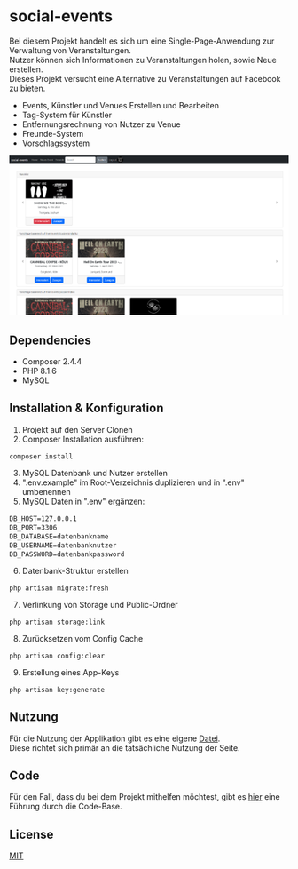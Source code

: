 # social-events
Bei diesem Projekt handelt es sich um eine Single-Page-Anwendung zur Verwaltung von Veranstaltungen.<br>
Nutzer können sich Informationen zu Veranstaltungen holen, sowie Neue erstellen.<br>
Dieses Projekt versucht eine Alternative zu Veranstaltungen auf Facebook zu bieten.<br>

- Events, Künstler und Venues Erstellen und Bearbeiten
- Tag-System für Künstler
- Entfernungsrechnung von Nutzer zu Venue
- Freunde-System
- Vorschlagssystem

![](./docs/img/dashboard.png)

## Dependencies
- Composer 2.4.4
- PHP 8.1.6
- MySQL

## Installation & Konfiguration
1. Projekt auf den Server Clonen
2. Composer Installation ausführen:
```
composer install
```
3. MySQL Datenbank und Nutzer erstellen
4. ".env.example" im Root-Verzeichnis duplizieren und in ".env" umbenennen
5. MySQL Daten in ".env" ergänzen:
```
DB_HOST=127.0.0.1
DB_PORT=3306
DB_DATABASE=datenbankname
DB_USERNAME=datenbanknutzer
DB_PASSWORD=datenbankpassword
```
6. Datenbank-Struktur erstellen
```
php artisan migrate:fresh
```
7. Verlinkung von Storage und Public-Ordner
```
php artisan storage:link
```
8. Zurücksetzen vom Config Cache
```
php artisan config:clear
```
9. Erstellung eines App-Keys
```
php artisan key:generate
```

## Nutzung
Für die Nutzung der Applikation gibt es eine eigene [Datei](./docs/USAGE.md).<br>
Diese richtet sich primär an die tatsächliche Nutzung der Seite.

## Code
Für den Fall, dass du bei dem Projekt mithelfen möchtest, gibt es [hier](./docs/CODE.md) eine Führung durch die Code-Base.

## License
[MIT](LICENSE.md)
